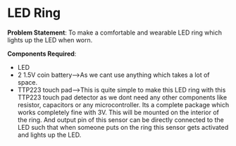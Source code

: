 # LED Ring
**Problem Statement**: To make a comfortable and wearable LED ring which lights up the LED when worn.

**Components Required**:
- LED
- 2 1.5V coin battery-->As we cant use anything which takes a lot of space.
- TTP223 touch pad-->This is quite simple to make this LED ring with this TTP223 touch pad detector as we dont need any other components like resistor, capacitors or any microcontroller. Its a complete package which works completely fine with 3V. This will be mounted on the interior of the ring. And output pin of this sensor can be directly connected to the LED such that when someone puts on the ring this sensor gets activated and lights up the LED.



